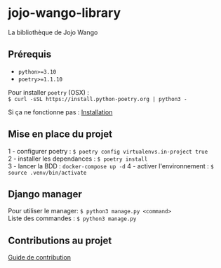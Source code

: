 # jojo-wango-library

La bibliothèque de Jojo Wango

## Prérequis

- `python>=3.10`  
- `poetry>=1.1.10`  

Pour installer `poetry` (OSX) :  
`$ curl -sSL https://install.python-poetry.org | python3 -`  

Si ça ne fonctionne pas : [Installation](https://python-poetry.org/docs/)

## Mise en place du projet

1 - configurer poetry : `$ poetry config virtualenvs.in-project true`  
2 - installer les dependances : `$ poetry install`  
3 - lancer la BDD : `docker-compose up -d`
4 - activer l'environnement : `$ source .venv/bin/activate`  

## Django manager

Pour utiliser le manager: `$ python3 manage.py <command>`  
Liste des commandes : `$ python3 manage.py`

## Contributions au projet

[Guide de contribution](https://github.com/adxl/jojo-wango-library/blob/master/CONTRIBUTING.md)
